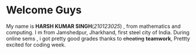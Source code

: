 # Welcome Guys 

My name is **HARSH KUMAR SINGH**(_210123025_) , from mathematics and computing.
I m from Jamshedpur, Jharkhand, first steel city of India.
During online sems , i got pretty good grades thanks to ~~cheating~~ **teamwork**,
Prettty excited for coding week.
